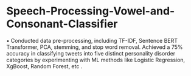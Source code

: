# Speech-Processing-Vowel-and-Consonant-Classifier
• Conducted data pre-processing, including TF-IDF, Sentence BERT Transformer, PCA, stemming, and stop word
removal. Achieved a 75% accuracy in classifying tweets into five distinct personality disorder categories by
experimenting with ML methods like Logistic Regression, XgBoost, Random Forest, etc .
